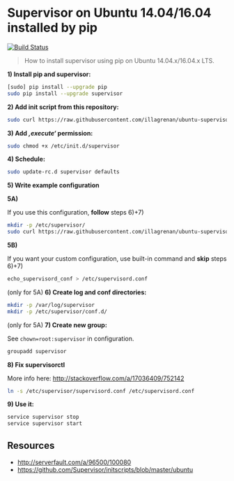 # Supervisor on Ubuntu 14.04/16.04 installed by pip

[![Build Status](https://travis-ci.org/illagrenan/ubuntu-supervisor-configuration.svg?branch=master)](https://travis-ci.org/illagrenan/ubuntu-supervisor-configuration)

> How to install supervisor using pip on Ubuntu 14.04.x/16.04.x LTS. 

**1) Install pip and supervisor:**

```bash
[sudo] pip install --upgrade pip
sudo pip install --upgrade supervisor
```

**2) Add init script from this repository:**
```bash
sudo curl https://raw.githubusercontent.com/illagrenan/ubuntu-supervisor-configuration/master/supervisor.sh > /etc/init.d/supervisor
```

**3) Add *‚execute‘* permission:**

```bash
sudo chmod +x /etc/init.d/supervisor
```

**4) Schedule:**

```bash
sudo update-rc.d supervisor defaults
```

**5) Write example configuration**

**5A)**

If you use this configuration, **follow** steps 6)+7)

```bash
mkdir -p /etc/supervisor/
sudo curl https://raw.githubusercontent.com/illagrenan/ubuntu-supervisor-configuration/master/supervisord.conf > /etc/supervisor/supervisord.conf
```

**5B)**

If you want your custom configuration, use built-in command and **skip** steps 6)+7)

```bash
echo_supervisord_conf > /etc/supervisord.conf
```

(only for 5A) **6) Create log and conf directories:**

```bash
mkdir -p /var/log/supervisor
mkdir -p /etc/supervisor/conf.d/
```

(only for 5A) **7) Create new group:**

See `chown=root:supervisor` in configuration.

```bash
groupadd supervisor
```

**8) Fix supervisorctl**

More info here: http://stackoverflow.com/a/17036409/752142

```bash
ln -s /etc/supervisor/supervisord.conf /etc/supervisord.conf
```

**9) Use it:**

```bash
service supervisor stop
service supervisor start
```

## Resources

* http://serverfault.com/a/96500/100080
* https://github.com/Supervisor/initscripts/blob/master/ubuntu
